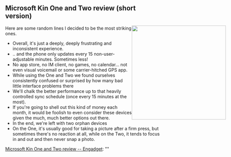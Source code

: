<article><h2>Microsoft Kin One and Two review (short version)</h2><img style="float:right;width:300px;margin-right:-200px;" src="http://www.blogcdn.com/www.engadget.com/media/2010/05/kin60031.jpg" alt="" /><p>Here are some random lines I decided to be the most striking ones.</p><ul><li>Overall, it's just a deeply, deeply frustrating and inconsistent experience.</li><li>.. and the phone only updates every 15 non-user-adjustable minutes. Sometimes less!</li><li>No app store, no IM client, no games, no calendar... not even visual voicemail or some carrier-hitched GPS app. </li><li>While using the One and Two we found ourselves consistently confused or surprised by how many bad little interface problems there</li><li>We'll chalk the better performance up to that heavily controlled sync schedule (once every 15 minutes at the most).</li><li>If you're going to shell out this kind of money each month, it would be foolish to even consider these devices given the much, much better options out there.</li><li>In the end, we're left with two orphan devices </li><li>On the One, it's usually good for taking a picture after a firm press, but sometimes there's no reaction at all, while on the Two, it tends to focus in and out and then never snap a photo. </li></ul><p><a href="http://www.engadget.com/2010/05/05/kin-one-and-two-review/1">Microsoft Kin One and Two review -- Engadget</a>: ""</p></article>